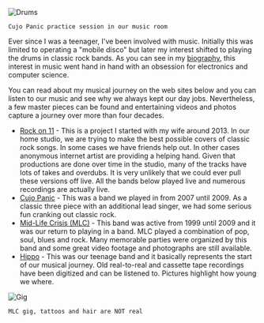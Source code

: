 ![Drums](class:rounded:img-fluid:img/main/Drums.jpg)

	Cujo Panic practice session in our music room

Ever since I was a teenager, I've been involved with music.
Initially this was limited to operating a "mobile disco" but later
my interest shifted to playing the drums in classic rock bands.
As you can see in my [biography](#biography), this interest in music
went hand in hand with an obsession for electronics and computer
science.

You can read about my musical journey on the web sites below and
you can listen to our music and see why we always kept our day
jobs. Nevertheless, a few master pieces can be found and entertaining
videos and photos capture a journey over more than four decades.

* [Rock on 11](/rockon11) - This is a project I started with my
wife around 2013. In our home studio, we are trying to make the
best possible covers of classic rock songs. In some cases we have
friends help out. In other cases anonymous internet artist are providing
a helping hand. Given that productions are done over time in the studio,
many of the tracks have lots of takes and overdubs. It is very
unlikely that we could ever pull these versions off live. All the
bands below played live and numerous recordings are actually live.
* [Cujo Panic](/cujopanic) - This was a band we played in from 2007
until 2009. As a classic three piece with an additional lead singer,
we had some serious fun cranking out classic rock.
* [Mid-Life Crisis (MLC)](/mlc) - This band was active from 1999
until 2009 and it was our return to playing in a band. MLC played
a combination of pop, soul, blues and rock. Many memorable parties
were organized by this band and some great video footage and
photographs are still available.
* [Hippo](/hippo) - This was our teenage band and it basically
represents the start of our musical journey. Old real-to-real
and cassette tape recordings have been digitized and can be listened
to. Pictures highlight how young we where.

![Gig](class:rounded:img-fluid:img/main/Gig.jpg)

	MLC gig, tattoos and hair are NOT real
